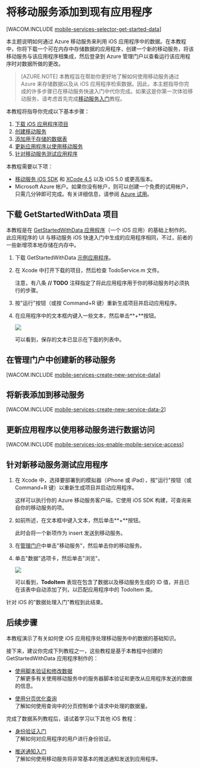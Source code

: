 <properties linkid="develop-mobile-tutorials-get-started-with-data-ios" urlDisplayName="数据处理入门" pageTitle="数据处理入门 (iOS) | 移动开发人员中心" metaKeywords="Azure iOS data, Azure mobile services data, " description="了解如何开始使用移动服务来利用 iOS 应用程序中的数据。" metaCanonical="" services="" documentationCenter="Mobile" title="Get started with data in Mobile Services" authors="glenga" solutions="" manager="" editor="" />
<tags ms.service=""
    ms.date="03/12/2015"
    wacn.date="04/11/2015"
    />



# 将移动服务添加到现有应用程序

[WACOM.INCLUDE [mobile-services-selector-get-started-data](../includes/mobile-services-selector-get-started-data.md)]

本主题说明如何通过 Azure 移动服务来利用 iOS 应用程序中的数据。在本教程中，你将下载一个可在内存中存储数据的应用程序，创建一个新的移动服务，将该移动服务与该应用程序相集成，然后登录到 Azure 管理门户以查看运行该应用程序时对数据所做的更改。

> [AZURE.NOTE] 本教程旨在帮助你更好地了解如何使用移动服务通过 Azure 来存储数据以及从 iOS 应用程序检索数据。因此，本主题指导你完成的许多步骤已在移动服务快速入门中代你完成。如果这是你第一次体验移动服务，请考虑首先完成[移动服务入门](/zh-cn/documentation/articles/mobile-services-ios-get-started/)教程。

本教程将指导你完成以下基本步骤：

1. [下载 iOS 应用程序项目]
2. [创建移动服务]
3. [添加用于存储的数据表]
4. [更新应用程序以使用移动服务]
5. [针对移动服务测试应用程序]

本教程需要以下项：

+ [移动服务 iOS SDK] 和 [XCode 4.5][安装 Xcode] 以及 iOS 5.0 或更高版本。
+ Microsoft Azure 帐户。如果你没有帐户，则可以创建一个免费的试用帐户，只需几分钟即可完成。有关详细信息，请参阅 <a href="/pricing/1rmb-trial/" target="_blank">Azure 试用</a>。</p></div>

## <a name="download-app"></a>下载 GetStartedWithData 项目

本教程是在 [GetStartedWithData 应用程序][GitHub]（一个 iOS 应用）的基础上制作的。此应用程序的 UI 与移动服务 iOS 快速入门中生成的应用程序相同，不过，前者的一些新增项本地存储在内存中。

1. 下载 GetStartedWithData [示例应用程序][GitHub]。 

2. 在 Xcode 中打开下载的项目，然后检查 TodoService.m 文件。

   	注意，有八条 **// TODO** 注释指定了将此应用程序用于你的移动服务时必须执行的步骤。

3. 按"运行"按钮（或按 Command+R 键）重新生成项目并启动应用程序。

4. 在应用程序中的文本框内键入一些文本，然后单击**+**按钮。

   	![][0]  

   	可以看到，保存的文本已显示在下面的列表中。

## <a name="create-service"></a>在管理门户中创建新的移动服务

[WACOM.INCLUDE [mobile-services-create-new-service-data](../includes/mobile-services-create-new-service-data.md)]

## <a name="add-table"></a>将新表添加到移动服务

[WACOM.INCLUDE [mobile-services-create-new-service-data-2](../includes/mobile-services-create-new-service-data-2.md)]

## <a name="update-app"></a>更新应用程序以使用移动服务进行数据访问

[WACOM.INCLUDE [mobile-services-ios-enable-mobile-service-access](../includes/mobile-services-ios-enable-mobile-service-access.md)]

## <a name="test-app"></a>针对新移动服务测试应用程序

1. 在 Xcode 中，选择要部署到的模拟器（iPhone 或 iPad），按"运行"按钮（或 Command+R 键）以重新生成项目并启动应用程序。

   	这样可以执行你的 Azure 移动服务客户端，它使用 iOS SDK 构建，可查询来自你的移动服务的项。

2. 如前所述，在文本框中键入文本，然后单击**+**按钮。

   	此时会将一个新项作为 insert 发送到移动服务。

3. 在[管理门户]中单击"移动服务"，然后单击你的移动服务。

4. 单击"数据"选项卡，然后单击"浏览"。

   	![][9]
  
   	可以看到，**TodoItem** 表现在包含了数据以及移动服务生成的 ID 值，并且已在该表中自动添加了列，以匹配应用程序中的 TodoItem 类。

针对 iOS 的"数据处理入门"教程到此结束。

## <a name="next-steps"> </a>后续步骤

本教程演示了有关如何使 iOS 应用程序处理移动服务中的数据的基础知识。 

接下来，建议你完成下列教程之一，这些教程是基于本教程中创建的 GetStartedWithData 应用程序制作的：

* [使用脚本验证和修改数据]
  <br/>了解更多有关使用移动服务中的服务器脚本验证和更改从应用程序发送的数据的信息。

* [使用分页优化查询]
  <br/>了解如何使用查询中的分页控制单个请求中处理的数据量。

完成了数据系列教程后，请试着学习以下其他 iOS 教程：

* [身份验证入门] 
	<br/>了解如何对应用程序的用户进行身份验证。

* [推送通知入门] 
  <br/>了解如何使用移动服务将非常基本的推送通知发送到应用程序。

<!-- Anchors. -->
[下载 iOS 应用程序项目]: #download-app
[创建移动服务]: #create-service
[添加用于存储的数据表]: #add-table
[更新应用程序以使用移动服务]: #update-app
[针对移动服务测试应用程序]: #test-app
[后续步骤]:#next-steps

<!-- Images. -->
[0]: ./media/mobile-services-ios-get-started-data/mobile-quickstart-startup-ios.png







[8]: ./media/mobile-services-ios-get-started-data/mobile-dashboard-tab.png
[9]: ./media/mobile-services-ios-get-started-data/mobile-todoitem-data-browse.png



<!-- URLs. -->
[使用脚本验证和修改数据]: /zh-cn/documentation/articles/mobile-services-windows-store-dotnet-validate-modify-data-server-scripts
[使用分页优化查询]: /zh-cn/documentation/articles/mobile-services-ios-add-paging-data
[移动服务入门]: /zh-cn/documentation/articles/mobile-services-javascript-backend-windows-store-dotnet-get-started-ios
[数据处理入门]: /zh-cn/documentation/articles/mobile-services-javascript-backend-windows-store-dotnet-get-started-with-data-ios
[身份验证入门]: /zh-cn/documentation/articles/mobile-services-javascript-backend-windows-store-dotnet-get-started-with-users-ios
[推送通知入门]: /zh-cn/documentation/articles/mobile-services-javascript-backend-windows-store-dotnet-get-started-with-push-ios

[Azure 管理门户]: https://manage.windowsazure.cn/
[管理门户]: https://manage.windowsazure.cn/
[安装 Xcode]: https://go.microsoft.com/fwLink/p/?LinkID=266532
[移动服务 iOS SDK]: https://go.microsoft.com/fwLink/p/?LinkID=266533
[GitHub]:  http://go.microsoft.com/fwlink/p/?LinkId=268622
[GitHub 存储库]: http://go.microsoft.com/fwlink/p/?LinkId=268784
